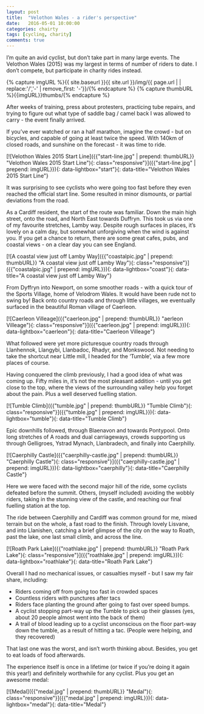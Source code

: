 ```yaml
---
layout: post
title:  "Velothon Wales - a rider's perspective"
date:   2016-05-01 10:00:00
categories: chairty
tags: [cycling, charity]
comments: true
---
```


I’m quite an avid cyclist, but don’t take part in many large events. The Velothon Wales (2015) was my largest in terms of number of riders to date. 
I don’t compete, but participate in charity rides instead.
<!--more-->

{% capture imgURL %}{{ site.baseurl }}{{ site.url }}/img/{{ page.url | | replace:'/','-' | remove_first: '-'}}/{% endcapture %}
{% capture thumbURL %}{{imgURL}}thumbs/{% endcapture %}

After weeks of training, press about protesters, practicing tube repairs, and trying to figure out what type of saddle bag / camel back I was allowed to carry - the event finally arrived.

If you’ve ever watched or ran a half marathon, imagine the crowd - but on bicycles, and capable of going at least twice the speed. With 140km of closed roads, and sunshine on the forecast - it was time to ride.

[![Velothon Wales 2015 Start Line]({{"start-line.jpg" | prepend: thumbURL}} "Velothon Wales 2015 Start Line"){: class="responsive"}]({{"start-line.jpg" | prepend: imgURL}}){: data-lightbox="start"}{: data-title="Velothon Wales 2015 Start Line"}

It was surprising to see cyclists who were going too fast before they even reached the official start line. Some resulted in minor dismounts, or partial deviations from the road. 

As a Cardiff resident, the start of the route was familiar. Down the main high street, onto the road, and North East towards Duffryn. This took us via one of my favourite stretches, Lamby way. Despite rough surfaces in places, it’s lovely on a calm day, but somewhat unforgiving when the wind is against you. If you get a chance to return, there are some great cafes, pubs, and coastal views - on a clear day you can see England.

[![A coastal view just off Lamby Way]({{"coastalpic.jpg" | prepend: thumbURL}} "A coastal view just off Lamby Way"){: class="responsive"}]({{"coastalpic.jpg" | prepend: imgURL}}){: data-lightbox="coast"}{: data-title="A coastal view just off Lamby Way"}

From Dyffryn into Newport, on some smoother roads - with a quick tour of the Sports Village, home of Velodrom Wales. It would have been rude not to swing by! Back onto country roads and through little villages, we eventually surfaced in the beautiful Roman village of Caerleon.

[![Caerleon Villeage]({{"caerleon.jpg" | prepend: thumbURL}} "aerleon Villeage"){: class="responsive"}]({{"caerleon.jpg" | prepend: imgURL}}){: data-lightbox="caerleon"}{: data-title="Caerleon Villeage"}

What followed were yet more picturesque country roads through Llanhennok, Llangybi, Llanbadoc, Rhadyr, and Monkswood. Not needing to take the shortcut near Little mill, I headed for the ‘Tumble’, via a few more places of course. 

Having conquered the climb previously, I had a good idea of what was coming up. Fifty miles in, it’s not the most pleasant addition - until you get close to the top, where the views of the surrounding valley help you forget about the pain. Plus a well deserved fuelling station.

[![Tumble Climb]({{"tumble.jpg" | prepend: thumbURL}} "Tumble Climb"){: class="responsive"}]({{"tumble.jpg" | prepend: imgURL}}){: data-lightbox="tumble"}{: data-title="Tumble Climb"}


Epic downhills followed, through Blaenavon and towards Pontypool. Onto long stretches of A roads and dual carriageways, crowds supporting us through Gelligroes, Ystrad Mynach, Llanbradech, and finally into Caerphilly.

[![Caerphilly Castle]({{"caerphilly-castle.jpg" | prepend: thumbURL}} "Caerphilly Castle"){: class="responsive"}]({{"caerphilly-castle.jpg" | prepend: imgURL}}){: data-lightbox="caerphilly"}{: data-title="Caerphilly Castle"}


Here we were faced with the second major hill of the ride, some cyclists defeated before the summit. Others, (myself included) avoiding the wobbly riders, taking in the stunning view of the castle, and reaching our final fuelling station at the top.

The ride between Caerphilly and Cardiff was common ground for me, mixed terrain but on the whole, a fast road to the finish. Through lovely Lisvane, and into Llanishen, catching a brief glimpse of the city on the way to Roath, past the lake, one last small climb, and across the line. 

[![Roath Park Lake]({{"roathlake.jpg" | prepend: thumbURL}} "Roath Park Lake"){: class="responsive"}]({{"roathlake.jpg" | prepend: imgURL}}){: data-lightbox="roathlake"}{: data-title="Roath Park Lake"}


Overall I had no mechanical issues, or casualties myself - but I saw my fair share, including:

* Riders coming off from going too fast in crowded spaces
* Countless riders with punctures after tacs
* Riders face planting the ground after going to fast over speed bumps.
* A cyclist stopping part-way up the Tumble to pick up their glasses (yes, about 20 people almost went into the back of them)
* A trail of blood leading up to a cyclist unconscious on the floor part-way down the tumble, as a result of hitting a tac. (People were helping, and they recovered)

That last one was the worst, and isn’t worth thinking about. Besides, you get to eat loads of food afterwards. 

The experience itself is once in a lifetime (or twice if you’re doing it again this year!) and definitely worthwhile for any cyclist. Plus you get an awesome medal:

[![Medal]({{"medal.jpg" | prepend: thumbURL}} "Medal"){: class="responsive"}]({{"medal.jpg" | prepend: imgURL}}){: data-lightbox="medal"}{: data-title="Medal"}


